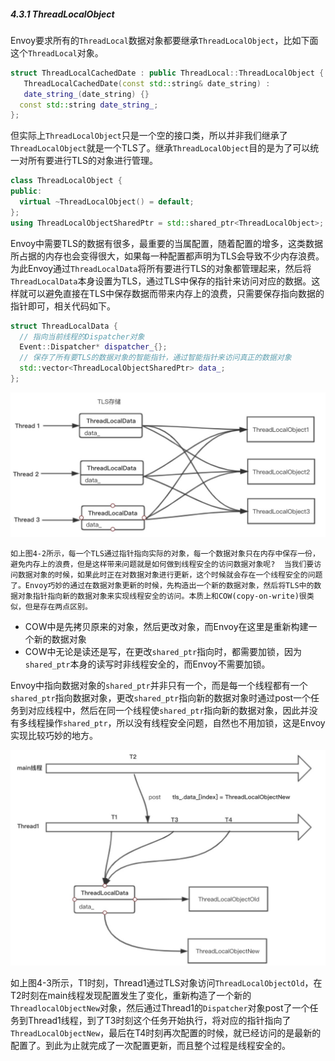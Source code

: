 ##### 4.3.1 ThreadLocalObject

​	Envoy要求所有的`ThreadLocal`数据对象都要继承`ThreadLocalObject`，比如下面这个`ThreadLocal`对象。

```cpp
struct ThreadLocalCachedDate : public ThreadLocal::ThreadLocalObject {
   ThreadLocalCachedDate(const std::string& date_string) : 
   date_string_(date_string) {}
  const std::string date_string_;
};
```

​	但实际上`ThreadLocalObject`只是一个空的接口类，所以并非我们继承了`ThreadLocalObject`就是一个TLS了。继承`ThreadLocalObject`目的是为了可以统一对所有要进行TLS的对象进行管理。

```cpp
class ThreadLocalObject {
public:
  virtual ~ThreadLocalObject() = default;
};
using ThreadLocalObjectSharedPtr = std::shared_ptr<ThreadLocalObject>;
```

​	Envoy中需要TLS的数据有很多，最重要的当属配置，随着配置的增多，这类数据所占据的内存也会变得很大，如果每一种配置都声明为TLS会导致不少内存浪费。为此Envoy通过`ThreadLocalData`将所有要进行TLS的对象都管理起来，然后将`ThreadLocalData`本身设置为TLS，通过TLS中保存的指针来访问对应的数据。这样就可以避免直接在TLS中保存数据而带来内存上的浪费，只需要保存指向数据的指针即可，相关代码如下。

```cpp
struct ThreadLocalData {
  // 指向当前线程的Dispatcher对象 
  Event::Dispatcher* dispatcher_{};
  // 保存了所有要TLS的数据对象的智能指针，通过智能指针来访问真正的数据对象
  std::vector<ThreadLocalObjectSharedPtr> data_;
};
```

![图4-2](img/4-2.jpg)

 	如上图4-2所示，每一个TLS通过指针指向实际的对象，每一个数据对象只在内存中保存一份，避免内存上的浪费，但是这样带来问题就是如何做到线程安全的访问数据对象呢?  当我们要访问数据对象的时候，如果此时正在对数据对象进行更新，这个时候就会存在一个线程安全的问题了。Envoy巧妙的通过在数据对象更新的时候，先构造出一个新的数据对象，然后将TLS中的数据对象指针指向新的数据对象来实现线程安全的访问。本质上和COW(copy-on-write)很类似，但是存在两点区别。

* COW中是先拷贝原来的对象，然后更改对象，而Envoy在这里是重新构建一个新的数据对象
* COW中无论是读还是写，在更改`shared_ptr`指向时，都需要加锁，因为`shared_ptr`本身的读写时非线程安全的，而Envoy不需要加锁。



​	Envoy中指向数据对象的`shared_ptr`并非只有一个，而是每一个线程都有一个`shared_ptr`指向数据对象，更改`shared_ptr`指向新的数据对象时通过post一个任务到对应线程中，然后在同一个线程使`shared_ptr`指向新的数据对象，因此并没有多线程操作`shared_ptr`，所以没有线程安全问题，自然也不用加锁，这是Envoy实现比较巧妙的地方。

![图4-3](img/4-3.jpg)



​	如上图4-3所示，T1时刻，Thread1通过TLS对象访问`ThreadLocalObjectOld`，在T2时刻在main线程发现配置发生了变化，重新构造了一个新的`ThreadlocalObjectNew`对象，然后通过Thread1的`Dispatcher`对象post了一个任务到Thread1线程，到了T3时刻这个任务开始执行，将对应的指针指向了 `ThreadLocalObjectNew`，最后在T4时刻再次配置的时候，就已经访问的是最新的配置了。到此为止就完成了一次配置更新，而且整个过程是线程安全的。